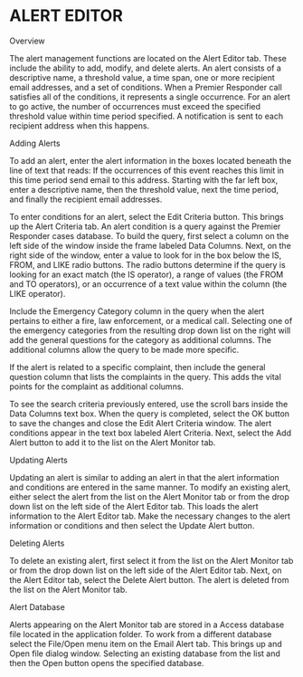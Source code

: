 # ALERT EDITOR

Overview

The alert management functions are located on the Alert Editor tab.  These include the ability to add, modify, and delete alerts.  An alert consists of a descriptive name, a threshold value, a time span, one or more recipient email addresses, and a set of conditions.  When a Premier Responder call satisfies all of the conditions, it represents a single occurrence.  For an alert to go active, the number of occurrences must exceed the specified threshold value within time period specified.  A notification is sent to each recipient address when this happens.

Adding Alerts

To add an alert, enter the alert information in the boxes located beneath the line of text that reads: If the occurrences of this event reaches this limit in this time period send email to this address.  Starting with the far left box, enter a descriptive name, then the threshold value, next the time period, and finally the recipient email addresses.

To enter conditions for an alert, select the Edit Criteria button.  This brings up the Alert Criteria tab.  An alert condition is a query against the Premier Responder cases database.  To build the query, first select a column on the left side of the window inside the frame labeled Data Columns.  Next, on the right side of the window, enter a value to look for in the box below the IS, FROM, and LIKE radio buttons.  The radio buttons determine if the query is looking for an exact match (the IS operator), a range of values (the FROM and TO operators), or an occurrence of a text value within the column (the LIKE operator).

Include the Emergency Category column in the query when the alert pertains to either a fire, law enforcement, or a medical call.  Selecting one of the emergency categories from the resulting drop down list on the right will add the general questions for the category as additional columns.  The additional columns allow the query to be made more specific.

If the alert is related to a specific complaint, then include the general question column that lists the complaints in the query.  This adds the vital points for the complaint as additional columns.

To see the search criteria previously entered, use the scroll bars inside the Data Columns text box.  When the query is completed, select the OK button to save the changes and close the Edit Alert Criteria window.  The alert conditions appear in the text box labeled Alert Criteria.  Next, select the Add Alert button to add it to the list on the Alert Monitor tab.

Updating Alerts

Updating an alert is similar to adding an alert in that the alert information and conditions are entered in the same manner.  To modify an existing alert, either select the alert from the list on the Alert Monitor tab or from the drop down list on the left side of the Alert Editor tab.  This loads the alert information to the Alert Editor tab.  Make the necessary changes to the alert information or conditions and then select the Update Alert button.

Deleting Alerts

To delete an existing alert, first select it from the list on the Alert Monitor tab or from the drop down list on the left side of the Alert Editor tab.  Next, on the Alert Editor tab, select the Delete Alert button.  The alert is deleted from the list on the Alert Monitor tab.

Alert Database

Alerts appearing on the Alert Monitor tab are stored in a Access database file located in the application folder.  To work from a different database select the File/Open menu item on the Email Alert tab.  This brings up and Open file dialog window.  Selecting an existing database from the list and then the Open button opens the specified database.

